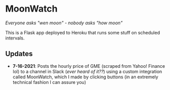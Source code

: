 # MoonWatch
_Everyone asks "wen moon" - nobody asks "how moon"_
 
This is a Flask app deployed to Heroku that runs some stuff on scheduled intervals.

## Updates
- **7-16-2021**: Posts the hourly price of GME (scraped from Yahoo! Finance lol) to a channel in Slack (_ever heard of it??_) using a custom integration called MoonWatch, which I made by clicking buttons (in an extremely technical fashion I can assure you)
